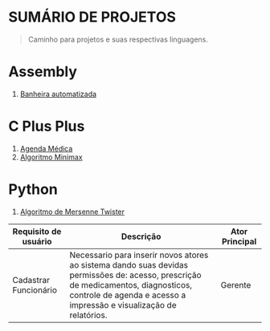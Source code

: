 # SUMÁRIO DE PROJETOS

> Caminho para projetos e suas respectivas linguagens.

# Assembly
1. [Banheira automatizada](https://github.com/ThreeDP/Projetos/tree/master/Assembly/Projeto%20Banheira)

# C Plus Plus
1. [Agenda Médica](https://github.com/ThreeDP/language-learning/tree/master/C%2B%2B/Agenda%20Médica)
2. [Algoritmo Minimax](null)

# Python
1. [Algoritmo de Mersenne Twister](null)


| Requisito de usuário | Descrição | Ator Principal |
| ---------------------- | ----------- | ------------------ |
| Cadastrar Funcionário | Necessario para inserir novos atores ao sistema dando suas devidas permissões de: acesso, prescrição de medicamentos, diagnosticos, controle de agenda e acesso a impressão e visualização de relatórios. | Gerente |
